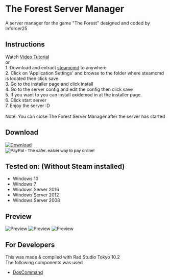 <h1>The Forest Server Manager</h1>
A server manager for the game "The Forest" designed and coded by Inforcer25

<h2>Instructions</h2>
Watch <a href="https://youtu.be/k73XwYgzims">Video Tutorial</a>
<br/>
or
<br/>
1. Download and extract <a href="https://steamcdn-a.akamaihd.net/client/installer/steamcmd.zip">steamcmd</a> to anywhere
<br/>
2. Click on 'Application Settings' and browse to the folder where steamcmd is located then click save.
<br/>
3. Go to the installer page and click install
<br/>
4. Go to the server config and edit the config then click save
<br/>
5. If you want to you can install oxidemod in at the installer page.
<br/>
6. Click start server
<br/>
7. Enjoy the server :D
<br/>
<br/>
Note: You can close The Forest Server Manager after the server has started

<h2>Download</h2>
<a href="https://github.com/Inforcer25/The-Forest-Server-Manager/releases">
  <img src="http://i.imgur.com/qoGP19r.png" alt="Download">
</a>
<br/>
<form action="https://www.paypal.com/cgi-bin/webscr" method="post" target="_top">
<input type="hidden" name="cmd" value="_s-xclick">
<input type="hidden" name="hosted_button_id" value="556HKL38BCDUS">
<input type="image" src="https://www.paypalobjects.com/en_US/i/btn/btn_donateCC_LG.gif" border="0" name="submit" alt="PayPal - The safer, easier way to pay online!">
<img alt="" border="0" src="https://www.paypalobjects.com/en_US/i/scr/pixel.gif" width="1" height="1">
</form>

<h2>Tested on: (Without Steam installed)</h2>
<ul>
  <li>Windows 10</li>
  <li>Windows 7</li>
  <li>Windows Server 2016</li>
  <li>Windows Server 2012</li>
  <li>Windows Server 2008</li>
</ul>
<h2>Preview</h2> 
<img src="http://i.imgur.com/tyogcWb.png" alt="Preview">
<img src="http://i.imgur.com/NY27iFQ.png" alt="Preview">
<img src="http://i.imgur.com/wh9y80q.png" alt="Preview">

<h2>For Developers</h2>
This was made & compiled with Rad Studio Tokyo 10.2
<br/>
The following components was used
<ul>
  <li><a href="https://github.com/TurboPack/DOSCommand">DosCommand</a></li>
</ul>